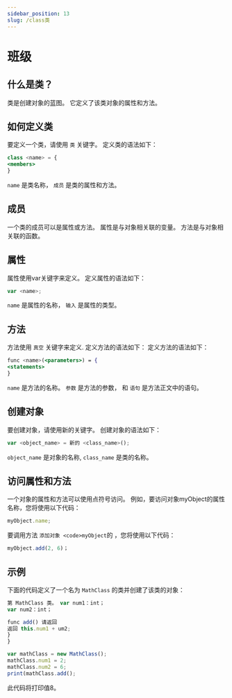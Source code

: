 ```yaml
---
sidebar_position: 13
slug: /class类
---
```


# 班级

## 什么是类？

类是创建对象的蓝图。 它定义了该类对象的属性和方法。

## 如何定义类

要定义一个类，请使用 `类` 关键字。 定义类的语法如下：

```jsx
class <name> = {
<members>
}
```

`name` 是类名称， `成员` 是类的属性和方法。

## 成员

一个类的成员可以是属性或方法。 属性是与对象相关联的变量。 方法是与对象相关联的函数。

## 属性
属性使用var关键字来定义。 定义属性的语法如下：

```jsx
var <name>;
```

`name` 是属性的名称， `输入` 是属性的类型。

## 方法
方法使用 `真空` 关键字来定义. 定义方法的语法如下： 定义方法的语法如下：

```jsx
func <name>(<parameters>) = {
<statements>
}
```
`name` 是方法的名称。 `参数` 是方法的参数， 和 `语句` 是方法正文中的语句。

## 创建对象


要创建对象，请使用新的关键字。 创建对象的语法如下：

```jsx
var <object_name> = 新的 <class_name>();
```

`object_name` 是对象的名称, `class_name` 是类的名称。

## 访问属性和方法

一个对象的属性和方法可以使用点符号访问。 例如，要访问对象myObject的属性名称，您将使用以下代码：

```jsx
myObject.name;
```

要调用方法 `添加对象 <code>myObject`的</code> ，您将使用以下代码：

```jsx
myObject.add(2, 6)；
```

## 示例
下面的代码定义了一个名为 `MathClass` 的类并创建了该类的对象：

```jsx
第 MathClass 类。 var num1：int；
var num2：int；

func add() 请返回
返回 this.num1 + um2;
}
}

var mathClass = new MathClass();
mathClass.num1 = 2;
mathClass.num2 = 6;
print(mathClass.add();
```

此代码将打印值8。